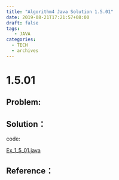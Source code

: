 ```yaml
---
title: "Algorithm4 Java Solution 1.5.01"
date: 2019-08-21T17:21:57+08:00
draft: false
tags:
   - JAVA
categories:
  - TECH
  - archives
---
```



# 1.5.01

## Problem:


## Solution：

code:

[Ex_1_5_01.java](./Ex_1_5_01.java)


## Reference：


